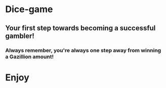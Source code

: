# Dice-game

## Your first step towards becoming a successful gambler!
### Always remember, you're always one step away from winning a Gazillion amount!
# Enjoy
